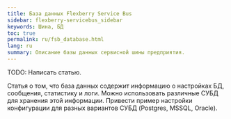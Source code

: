 ```yaml
---
title: База данных Flexberry Service Bus
sidebar: flexberry-servicebus_sidebar
keywords: Шина, БД
toc: true
permalink: ru/fsb_database.html
lang: ru
summary: Описание базы данных сервисной шины предприятия.
---
```


TODO: Написать статью.

Статья о том, что база данных содержит информацию о настройках БД, сообщения, статистику и логи. Можно использовать различные СУБД для хранения этой информации. Привести пример настройки конфигурации для разных вариантов СУБД (Postgres, MSSQL, Oracle).  